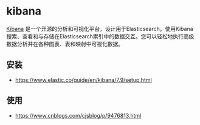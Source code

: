 # kibana

[Kibana](https://www.elastic.co/guide/en/kibana/7.9/index.html) 是一个开源的分析和可视化平台，设计用于Elasticsearch。使用Kibana搜索、查看和与存储在Elasticsearch索引中的数据交互。您可以轻松地执行高级数据分析并在各种图表、表和映射中可视化数据。

## 安装

- <https://www.elastic.co/guide/en/kibana/7.9/setup.html>

## 使用

- <https://www.cnblogs.com/cjsblog/p/9476813.html>
